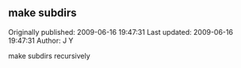 ## make subdirs 
Originally published: 2009-06-16 19:47:31 
Last updated: 2009-06-16 19:47:31 
Author: J Y 
 
make subdirs recursively